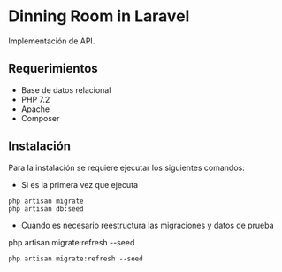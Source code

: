 # Dinning Room in Laravel

Implementación de API.

## Requerimientos

- Base de datos relacional
- PHP 7.2
- Apache
- Composer

## Instalación

Para la instalación se requiere ejecutar los siguientes comandos:

- Si es la primera vez que ejecuta

```console
php artisan migrate
php artisan db:seed
```
- Cuando es necesario reestructura las migraciones y datos de prueba

php artisan migrate:refresh --seed
```console
php artisan migrate:refresh --seed
```
